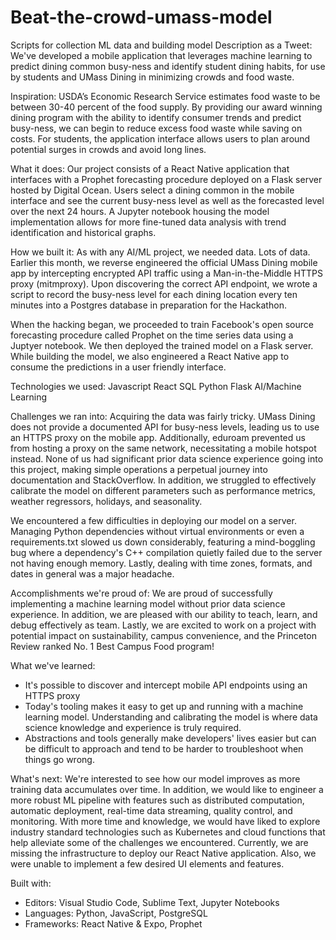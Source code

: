 # Beat-the-crowd-umass-model
Scripts for collection ML data and building model
Description as a Tweet:
We've developed a mobile application that leverages machine learning to predict dining common busy-ness and identify student dining habits, for use by students and UMass Dining in minimizing crowds and food waste.

Inspiration:
USDA’s Economic Research Service estimates food waste to be between 30-40 percent of the food supply. By providing our award winning dining program with the ability to identify consumer trends and predict busy-ness, we can begin to reduce excess food waste while saving on costs. For students, the application interface allows users to plan around potential surges in crowds and avoid long lines.

What it does:
Our project consists of a React Native application that interfaces with a Prophet forecasting procedure deployed on a Flask server hosted by Digital Ocean. Users select a dining common in the mobile interface and see the current busy-ness level as well as the forecasted level over the next 24 hours. A Jupyter notebook housing the model implementation allows for more fine-tuned data analysis with trend identification and historical graphs.

How we built it:
As with any AI/ML project, we needed data. Lots of data. Earlier this month, we reverse engineered the official UMass Dining mobile app by intercepting encrypted API traffic using a Man-in-the-Middle HTTPS proxy (mitmproxy). Upon discovering the correct API endpoint, we wrote a script to record the busy-ness level for each dining location every ten minutes into a Postgres database in preparation for the Hackathon.

When the hacking began, we proceeded to train Facebook's open source forecasting procedure called Prophet on the time series data using a Juptyer notebook. We then deployed the trained model on a Flask server. While building the model, we also engineered a React Native app to consume the predictions in a user friendly interface.

Technologies we used:
Javascript
React
SQL
Python
Flask
AI/Machine Learning

Challenges we ran into:
Acquiring the data was fairly tricky. UMass Dining does not provide a documented API for busy-ness levels, leading us to use an HTTPS proxy on the mobile app. Additionally, eduroam prevented us from hosting a proxy on the same network, necessitating a mobile hotspot instead.
None of us had significant prior data science experience going into this project, making simple operations a perpetual journey into documentation and StackOverflow. In addition, we struggled to effectively calibrate the model on different parameters such as performance metrics, weather regressors, holidays, and seasonality.

We encountered a few difficulties in deploying our model on a server. Managing Python dependencies without virtual environments or even a requirements.txt slowed us down considerably, featuring a mind-boggling bug where a dependency's C++ compilation quietly failed due to the server not having enough memory.
Lastly, dealing with time zones, formats, and dates in general was a major headache.

Accomplishments we're proud of:
We are proud of successfully implementing a machine learning model without prior data science experience. In addition, we are pleased with our ability to teach, learn, and debug effectively as team. Lastly, we are excited to work on a project with potential impact on sustainability, campus convenience, and the Princeton Review ranked No. 1 Best Campus Food program!

What we've learned:
- It's possible to discover and intercept mobile API endpoints using an HTTPS proxy
- Today's tooling makes it easy to get up and running with a machine learning model. Understanding and calibrating the model is where data science knowledge and experience is truly required.
- Abstractions and tools generally make developers' lives easier but can be difficult to approach and tend to be harder to troubleshoot when things go wrong.

What's next:
We're interested to see how our model improves as more training data accumulates over time. In addition, we would like to engineer a more robust ML pipeline with features such as distributed computation, automatic deployment, real-time data streaming, quality control, and monitoring. With more time and knowledge, we would have liked to explore industry standard technologies such as Kubernetes and cloud functions that help alleviate some of the challenges we encountered.
Currently, we are missing the infrastructure to deploy our React Native application. Also, we were unable to implement a few desired UI elements and features.

Built with:
- Editors: Visual Studio Code, Sublime Text, Jupyter Notebooks
- Languages: Python, JavaScript, PostgreSQL
- Frameworks: React Native & Expo, Prophet
